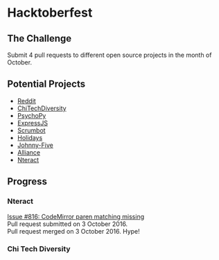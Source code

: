 # Hacktoberfest

## The Challenge
Submit 4 pull requests to different open source projects in the month of October.

## Potential Projects
- [Reddit](https://github.com/reddit/reddit/issues/1696)
- [ChiTechDiversity](https://github.com/chitechdiversity/slack-invite-automation/issues)
- [PsychoPy](https://github.com/psychopy/psychopy/issues)
- [ExpressJS](https://github.com/expressjs/express)
- [Scrumbot](https://github.com/mscoutermarsh/scrumbot)
- [Holidays](https://github.com/holidays/holidays)
- [Johnny-Five](https://github.com/rwaldron/johnny-five)
- [Alliance](https://github.com/NorthBridge/alliance-community)
- [Nteract](https://github.com/nteract/nteract)

## Progress
### Nteract
[Issue #816: CodeMirror paren matching missing](https://github.com/nteract/nteract/issues/816) <br/>
Pull request submitted on 3 October 2016. <br/>
Pull request merged on 3 October 2016. Hype!

### Chi Tech Diversity

